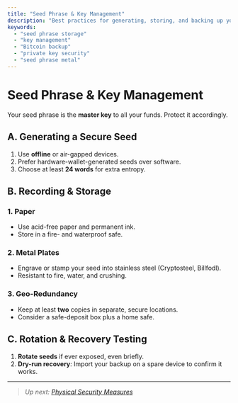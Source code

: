 ```yaml
---
title: "Seed Phrase & Key Management"
description: "Best practices for generating, storing, and backing up your Bitcoin seed phrase and private keys."
keywords:
  - "seed phrase storage"
  - "key management"
  - "Bitcoin backup"
  - "private key security"
  - "seed phrase metal"
---
```


# Seed Phrase & Key Management

Your seed phrase is the **master key** to all your funds. Protect it accordingly.

## A. Generating a Secure Seed  
1. Use **offline** or air-gapped devices.  
2. Prefer hardware-wallet-generated seeds over software.  
3. Choose at least **24 words** for extra entropy.

## B. Recording & Storage

### 1. Paper  
- Use acid-free paper and permanent ink.  
- Store in a fire- and waterproof safe.

### 2. Metal Plates  
- Engrave or stamp your seed into stainless steel (Cryptosteel, Billfodl).  
- Resistant to fire, water, and crushing.

### 3. Geo-Redundancy  
- Keep at least **two** copies in separate, secure locations.  
- Consider a safe-deposit box plus a home safe.

## C. Rotation & Recovery Testing  
1. **Rotate seeds** if ever exposed, even briefly.  
2. **Dry-run recovery**: Import your backup on a spare device to confirm it works.

---

> _Up next: [Physical Security Measures](../physical-security-measures/)_